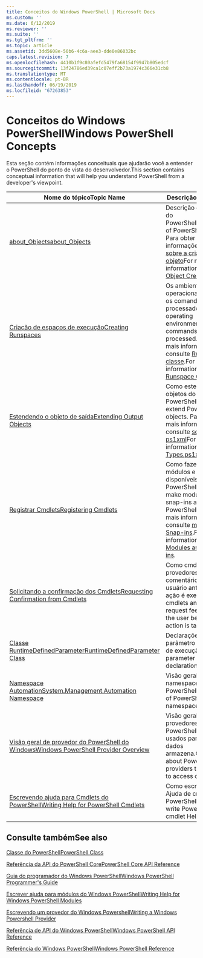 ```yaml
---
title: Conceitos do Windows PowerShell | Microsoft Docs
ms.custom: ''
ms.date: 6/12/2019
ms.reviewer: ''
ms.suite: ''
ms.tgt_pltfrm: ''
ms.topic: article
ms.assetid: 3dd5608e-50b6-4c6a-aee3-dde0e86032bc
caps.latest.revision: 7
ms.openlocfilehash: 4410b1f9c80afefd5479fa68154f9947b805edcf
ms.sourcegitcommit: 13f24786ed39ca1c07eff2b73a1974c366e31cb8
ms.translationtype: MT
ms.contentlocale: pt-BR
ms.lasthandoff: 06/19/2019
ms.locfileid: "67263853"
---
```

# <a name="windows-powershell-concepts"></a><span data-ttu-id="c4938-102">Conceitos do Windows PowerShell</span><span class="sxs-lookup"><span data-stu-id="c4938-102">Windows PowerShell Concepts</span></span>

<span data-ttu-id="c4938-103">Esta seção contém informações conceituais que ajudarão você a entender o PowerShell do ponto de vista do desenvolvedor.</span><span class="sxs-lookup"><span data-stu-id="c4938-103">This section contains conceptual information that will help you understand PowerShell from a developer's viewpoint.</span></span>

|<span data-ttu-id="c4938-104">Nome do tópico</span><span class="sxs-lookup"><span data-stu-id="c4938-104">Topic Name</span></span>|<span data-ttu-id="c4938-105">Descrição</span><span class="sxs-lookup"><span data-stu-id="c4938-105">Description</span></span>|
|----------------|-----------------|
|[<span data-ttu-id="c4938-106">about_Objects</span><span class="sxs-lookup"><span data-stu-id="c4938-106">about_Objects</span></span>](/powershell/module/microsoft.powershell.core/about/about_objects)|<span data-ttu-id="c4938-107">Descrição de objetos do PowerShell.</span><span class="sxs-lookup"><span data-stu-id="c4938-107">Description of PowerShell objects.</span></span> <span data-ttu-id="c4938-108">Para obter mais informações, consulte [sobre a criação do objeto](/powershell/module/microsoft.powershell.core/about/about_object_creation)</span><span class="sxs-lookup"><span data-stu-id="c4938-108">For more information, see [About Object Creation](/powershell/module/microsoft.powershell.core/about/about_object_creation)</span></span>|
|[<span data-ttu-id="c4938-109">Criação de espaços de execução</span><span class="sxs-lookup"><span data-stu-id="c4938-109">Creating Runspaces</span></span>](../hosting/creating-runspaces.md)|<span data-ttu-id="c4938-110">Os ambientes operacionais em que os comandos são processados.</span><span class="sxs-lookup"><span data-stu-id="c4938-110">The operating environments where commands are processed.</span></span> <span data-ttu-id="c4938-111">Para obter mais informações, consulte [Runspace classe](/dotnet/api/system.management.automation.runspaces.runspace).</span><span class="sxs-lookup"><span data-stu-id="c4938-111">For more information, see [Runspace Class](/dotnet/api/system.management.automation.runspaces.runspace).</span></span>|
|[<span data-ttu-id="c4938-112">Estendendo o objeto de saída</span><span class="sxs-lookup"><span data-stu-id="c4938-112">Extending Output Objects</span></span>](../cmdlet/extending-output-objects.md)|<span data-ttu-id="c4938-113">Como estender objetos do PowerShell.</span><span class="sxs-lookup"><span data-stu-id="c4938-113">How to extend PowerShell objects.</span></span> <span data-ttu-id="c4938-114">Para obter mais informações, consulte [sobre ps1xml](/powershell/module/microsoft.powershell.core/about/about_types.ps1xml)</span><span class="sxs-lookup"><span data-stu-id="c4938-114">For more information, see [About Types.ps1xml](/powershell/module/microsoft.powershell.core/about/about_types.ps1xml)</span></span>|
|[<span data-ttu-id="c4938-115">Registrar Cmdlets</span><span class="sxs-lookup"><span data-stu-id="c4938-115">Registering Cmdlets</span></span>](../cmdlet/registering-cmdlets.md)|<span data-ttu-id="c4938-116">Como fazer os módulos e snap-ins disponíveis no PowerShell.</span><span class="sxs-lookup"><span data-stu-id="c4938-116">How to make modules and snap-ins available in PowerShell.</span></span> <span data-ttu-id="c4938-117">Para obter mais informações, consulte [módulos e Snap-ins](../cmdlet/modules-and-snap-ins.md).</span><span class="sxs-lookup"><span data-stu-id="c4938-117">For more information, see [Modules and Snap-ins](../cmdlet/modules-and-snap-ins.md).</span></span>|
|[<span data-ttu-id="c4938-118">Solicitando a confirmação dos Cmdlets</span><span class="sxs-lookup"><span data-stu-id="c4938-118">Requesting Confirmation from Cmdlets</span></span>](../cmdlet/requesting-confirmation-from-cmdlets.md)|<span data-ttu-id="c4938-119">Como cmdlets e provedores solicitam comentários do usuário antes de uma ação é executada.</span><span class="sxs-lookup"><span data-stu-id="c4938-119">How cmdlets and providers request feedback from the user before an action is taken.</span></span>|
|[<span data-ttu-id="c4938-120">Classe RuntimeDefinedParameter</span><span class="sxs-lookup"><span data-stu-id="c4938-120">RuntimeDefinedParameter Class</span></span>](/dotnet/api/system.management.automation.runtimedefinedparameter)|<span data-ttu-id="c4938-121">Declarações de parâmetro de tempo de execução.</span><span class="sxs-lookup"><span data-stu-id="c4938-121">Runtime parameter declarations.</span></span>|
|[<span data-ttu-id="c4938-122">Namespace Automation</span><span class="sxs-lookup"><span data-stu-id="c4938-122">System.Management.Automation Namespace</span></span>](/dotnet/api/System.Management.Automation)|<span data-ttu-id="c4938-123">Visão geral dos namespaces de API do PowerShell.</span><span class="sxs-lookup"><span data-stu-id="c4938-123">Overview of PowerShell API namespaces.</span></span>|
|[<span data-ttu-id="c4938-124">Visão geral de provedor do PowerShell do Windows</span><span class="sxs-lookup"><span data-stu-id="c4938-124">Windows PowerShell Provider Overview</span></span>](../provider/windows-powershell-provider-overview.md)|<span data-ttu-id="c4938-125">Visão geral sobre provedores do PowerShell que são usados para acessar dados armazena.</span><span class="sxs-lookup"><span data-stu-id="c4938-125">Overview about PowerShell providers that are used to access data stores.</span></span>|
|[<span data-ttu-id="c4938-126">Escrevendo ajuda para Cmdlets do PowerShell</span><span class="sxs-lookup"><span data-stu-id="c4938-126">Writing Help for PowerShell Cmdlets</span></span>](../help/writing-help-for-windows-powershell-cmdlets.md)|<span data-ttu-id="c4938-127">Como escrever a Ajuda de cmdlet do PowerShell.</span><span class="sxs-lookup"><span data-stu-id="c4938-127">How to write PowerShell cmdlet Help.</span></span>|

## <a name="see-also"></a><span data-ttu-id="c4938-128">Consulte também</span><span class="sxs-lookup"><span data-stu-id="c4938-128">See also</span></span>

[<span data-ttu-id="c4938-129">Classe do PowerShell</span><span class="sxs-lookup"><span data-stu-id="c4938-129">PowerShell Class</span></span>](/dotnet/api/system.management.automation.powershell)

[<span data-ttu-id="c4938-130">Referência da API do PowerShell Core</span><span class="sxs-lookup"><span data-stu-id="c4938-130">PowerShell Core API Reference</span></span>](/dotnet/api/?view=pscore-6.2.0)

[<span data-ttu-id="c4938-131">Guia do programador do Windows PowerShell</span><span class="sxs-lookup"><span data-stu-id="c4938-131">Windows PowerShell Programmer's Guide</span></span>](windows-powershell-programmer-s-guide.md)

[<span data-ttu-id="c4938-132">Escrever ajuda para módulos do Windows PowerShell</span><span class="sxs-lookup"><span data-stu-id="c4938-132">Writing Help for Windows PowerShell Modules</span></span>](../module/writing-help-for-windows-powershell-modules.md)

[<span data-ttu-id="c4938-133">Escrevendo um provedor do Windows Powershell</span><span class="sxs-lookup"><span data-stu-id="c4938-133">Writing a Windows Powershell Provider</span></span>](../provider/writing-a-windows-powershell-provider.md)

[<span data-ttu-id="c4938-134">Referência de API do Windows PowerShell</span><span class="sxs-lookup"><span data-stu-id="c4938-134">Windows PowerShell API Reference</span></span>](/dotnet/api/?view=powershellsdk-1.1.0)

[<span data-ttu-id="c4938-135">Referência do Windows PowerShell</span><span class="sxs-lookup"><span data-stu-id="c4938-135">Windows PowerShell Reference</span></span>](../windows-powershell-reference.md)